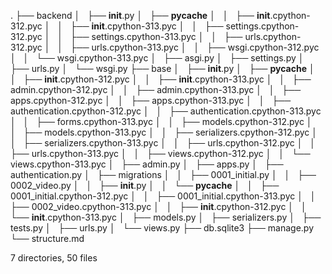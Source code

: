 .
├── backend
│   ├── __init__.py
│   ├── __pycache__
│   │   ├── __init__.cpython-312.pyc
│   │   ├── __init__.cpython-313.pyc
│   │   ├── settings.cpython-312.pyc
│   │   ├── settings.cpython-313.pyc
│   │   ├── urls.cpython-312.pyc
│   │   ├── urls.cpython-313.pyc
│   │   ├── wsgi.cpython-312.pyc
│   │   └── wsgi.cpython-313.pyc
│   ├── asgi.py
│   ├── settings.py
│   ├── urls.py
│   └── wsgi.py
├── base
│   ├── __init__.py
│   ├── __pycache__
│   │   ├── __init__.cpython-312.pyc
│   │   ├── __init__.cpython-313.pyc
│   │   ├── admin.cpython-312.pyc
│   │   ├── admin.cpython-313.pyc
│   │   ├── apps.cpython-312.pyc
│   │   ├── apps.cpython-313.pyc
│   │   ├── authentication.cpython-312.pyc
│   │   ├── authentication.cpython-313.pyc
│   │   ├── forms.cpython-313.pyc
│   │   ├── models.cpython-312.pyc
│   │   ├── models.cpython-313.pyc
│   │   ├── serializers.cpython-312.pyc
│   │   ├── serializers.cpython-313.pyc
│   │   ├── urls.cpython-312.pyc
│   │   ├── urls.cpython-313.pyc
│   │   ├── views.cpython-312.pyc
│   │   └── views.cpython-313.pyc
│   ├── admin.py
│   ├── apps.py
│   ├── authentication.py
│   ├── migrations
│   │   ├── 0001_initial.py
│   │   ├── 0002_video.py
│   │   ├── __init__.py
│   │   └── __pycache__
│   │       ├── 0001_initial.cpython-312.pyc
│   │       ├── 0001_initial.cpython-313.pyc
│   │       ├── 0002_video.cpython-313.pyc
│   │       ├── __init__.cpython-312.pyc
│   │       └── __init__.cpython-313.pyc
│   ├── models.py
│   ├── serializers.py
│   ├── tests.py
│   ├── urls.py
│   └── views.py
├── db.sqlite3
├── manage.py
└── structure.md

7 directories, 50 files
